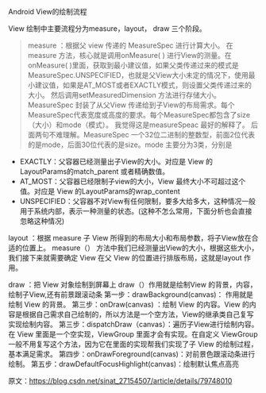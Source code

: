 Android View的绘制流程

View 绘制中主要流程分为measure，layout， draw 三个阶段。

> measure ：根据父 view 传递的 MeasureSpec 进行计算大小。
     在measure 方法，核心就是调用onMeasure( ) 进行View的测量。在onMeasure( )里面，获取到最小建议值，如果父类传递过来的模式是MeasureSpec.UNSPECIFIED，也就是父View大小未定的情况下，使用最小建议值，如果是AT_MOST或者EXACTLY模式，则设置父类传递过来的大小。
然后调用setMeasuredDimension 方法进行存储大小。
     MeasureSpec 封装了从父View 传递给到子View的布局需求。每个MeasureSpec代表宽度或高度的要求。每个MeasureSpec都包含了size（大小）和mode（模式）。
我觉得这是measureSpeac 最好的解释了。
后面两句不难理解。MeasureSpec 一个32位二进制的整数型，前面2位代表的是mode，后面30位代表的是size。mode 主要分为3类，分别是

- EXACTLY：父容器已经测量出子View的大小。对应是 View 的LayoutParams的match_parent 或者精确数值。
- AT_MOST：父容器已经限制子view的大小，View 最终大小不可超过这个值。对应是 View 的LayoutParams的wrap_content
- UNSPECIFIED：父容器不对View有任何限制，要多大给多大，这种情况一般用于系统内部，表示一种测量的状态。(这种不怎么常用，下面分析也会直接忽略这种情况)

layout ：根据 measure 子 View 所得到的布局大小和布局参数，将子View放在合适的位置上。
measure（） 方法中我们已经测量出View的大小，根据这些大小，我们接下来就需要确定 View 在父 View 的位置进行排版布局，这就是layout 作用。


draw ：把 View 对象绘制到屏幕上
draw（）作用就是绘制View 的背景，内容，绘制子View,还有前景跟滚动条
第一步：drawBackground(canvas)： 作用就是绘制 View 的背景。
第三步：onDraw(canvas) ：绘制 View 的内容。View 的内容是根据自己需求自己绘制的，所以方法是一个空方法，View的继承类自己复写实现绘制内容。
第三步：dispatchDraw（canvas）：遍历子View进行绘制内容。在 View 里面是一个空实现，ViewGroup 里面才会有实现。在自定义 ViewGroup 一般不用复写这个方法，因为它在里面的实现帮我们实现了子 View 的绘制过程，基本满足需求。
第四步：onDrawForeground(canvas)：对前景色跟滚动条进行绘制。
第五步：drawDefaultFocusHighlight(canvas)：绘制默认焦点高亮



原文：https://blog.csdn.net/sinat_27154507/article/details/79748010



























